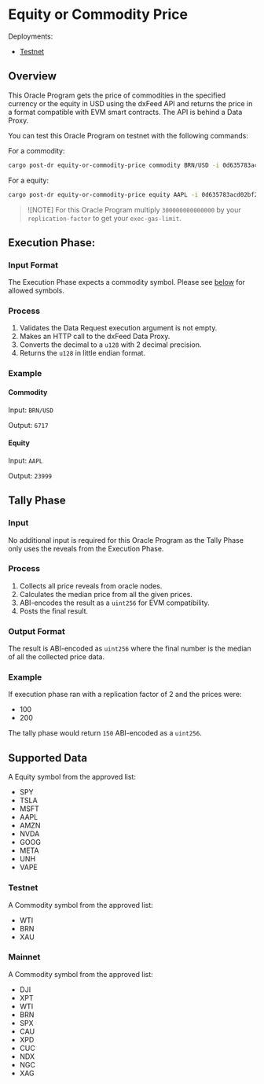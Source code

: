# Equity or Commodity Price

Deployments:
- [Testnet](https://testnet.explorer.seda.xyz/oracle-programs/0d635783acd02bf219a8136789869b6ae04d620cd6f9331dc18e44190b2f56b3)
<!-- - [Mainnet](https://explorer.seda.xyz/oracle-programs/) -->

## Overview

This Oracle Program gets the price of commodities in the specified currency or the equity in USD using the dxFeed API and returns the price in a format compatible with EVM smart contracts. The API is behind a Data Proxy.

You can test this Oracle Program on testnet with the following commands:

For a commodity:

```sh
cargo post-dr equity-or-commodity-price commodity BRN/USD -i 0d635783acd02bf219a8136789869b6ae04d620cd6f9331dc18e44190b2f56b3 --gas-price 4000 --exec-gas-limit 900000000000000 -r 3
```

For a equity:

```sh
cargo post-dr equity-or-commodity-price equity AAPL -i 0d635783acd02bf219a8136789869b6ae04d620cd6f9331dc18e44190b2f56b3 --gas-price 4000 --exec-gas-limit 900000000000000 -r 3
```

> ![NOTE] For this Oracle Program multiply `300000000000000` by your `replication-factor` to get your `exec-gas-limit`.

## Execution Phase:

### Input Format

The Execution Phase expects a commodity symbol. Please see [below](#supported-data) for allowed symbols.

### Process

1. Validates the Data Request execution argument is not empty.
2. Makes an HTTP call to the dxFeed Data Proxy.
3. Converts the decimal to a `u128` with 2 decimal precision.
4. Returns the `u128` in little endian format.

### Example

#### Commodity

Input: `BRN/USD`

Output: `6717`

#### Equity

Input: `AAPL`

Output: `23999`

## Tally Phase

### Input

No additional input is required for this Oracle Program as the Tally Phase only uses the reveals from the Execution Phase.

### Process

1. Collects all price reveals from oracle nodes.
1. Calculates the median price from all the given prices.
1. ABI-encodes the result as a `uint256` for EVM compatibility.
1. Posts the final result.

### Output Format

The result is ABI-encoded as `uint256` where the final number is the median of all the collected price data.

### Example

If execution phase ran with a replication factor of 2 and the prices were:
- 100
- 200

The tally phase would return `150` ABI-encoded as a `uint256`.

## Supported Data

A Equity symbol from the approved list:
- SPY
- TSLA
- MSFT
- AAPL
- AMZN
- NVDA
- GOOG
- META
- UNH
- VAPE

### Testnet

A Commodity symbol from the approved list:
- WTI
- BRN
- XAU

### Mainnet

A Commodity symbol from the approved list:
- DJI
- XPT
- WTI
- BRN
- SPX
- CAU
- XPD
- CUC
- NDX
- NGC
- XAG